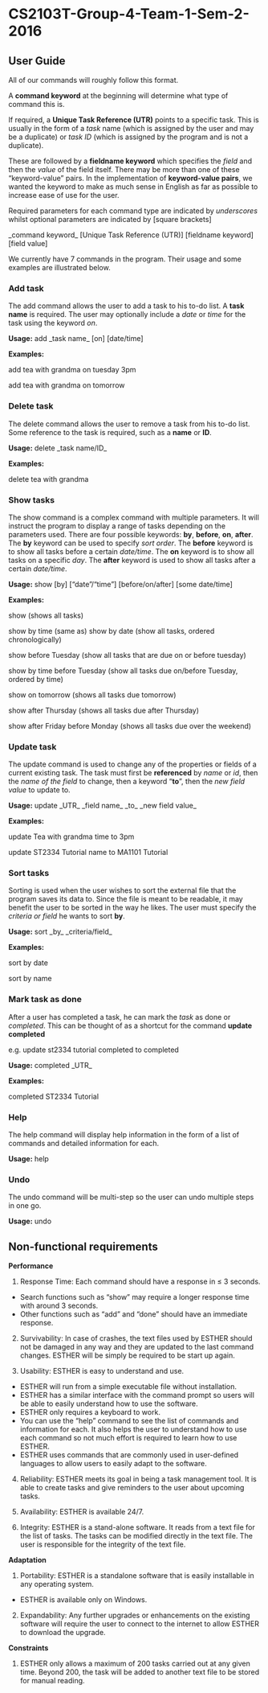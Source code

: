 # CS2103T-Group-4-Team-1-Sem-2-2016

## User Guide

All of our commands will roughly follow this format.

A **command keyword** at the beginning will determine what type of command this is.

If required, a **Unique Task Reference (UTR)** points to a specific task. This is usually in the form of a *task* name (which is assigned by the user and may be a duplicate) or *task ID* (which is assigned by the program and is not a duplicate).

These are followed by a **fieldname keyword** which specifies the *field* and then the *value* of the field itself. There may be more than one of these “keyword-value” pairs. In the implementation of **keyword-value pairs**, we wanted the keyword to make as much sense in English as far as possible to increase ease of use for the user.

Required parameters for each command type are indicated by _underscores_ whilst optional parameters are indicated by [square brackets]

\_command keyword\_ [Unique Task Reference (UTR)] [fieldname keyword] [field value] 

We currently have 7 commands in the program. Their usage and some examples are illustrated below.


### Add task

The add command allows the user to add a task to his to-do list. A **task name** is required. The user may optionally include a *date* or *time* for the task using the keyword *on*.

**Usage:** add \_task name\_ [on] [date/time]

**Examples:**

add tea with grandma on tuesday 3pm

add tea with grandma on tomorrow 


### Delete task

The delete command allows the user to remove a task from his to-do list. Some reference to the task is required, such as a **name** or **ID**.

**Usage:** delete \_task name/ID\_ 

**Examples:**

delete tea with grandma


### Show tasks

The show command is a complex command with multiple parameters. It will instruct the program to display a range of tasks depending on the parameters used. There are four possible keywords: **by**, **before**, **on**, **after**. The **by** keyword can be used to specify *sort order*. The **before** keyword is to show all tasks before a certain *date/time*. The **on** keyword is to show all tasks on a specific *day*. The **after** keyword is used to show all tasks after a certain *date/time*.

**Usage:** show [by] [“date”/“time”] [before/on/after] [some date/time]

**Examples:**

show (shows all tasks)

show by time (same as) show by date (show all tasks, ordered chronologically)

show before Tuesday (show all tasks that are due on or before tuesday)

show by time before Tuesday (show all tasks due on/before Tuesday, ordered by time)

show on tomorrow (shows all tasks due tomorrow)

show after Thursday (shows all tasks due after Thursday)

show after Friday before Monday (shows all tasks due over the weekend)


### Update task

The update command is used to change any of the properties or fields of a current existing task. The task must first be **referenced** by *name* or *id*, then the *name of the field* to change, then a keyword “**to**”, then the *new field value* to update to.

**Usage:** update \_UTR\_ \_field name\_ \_to\_ \_new field value\_

**Examples:**

update Tea with grandma time to 3pm

update ST2334 Tutorial name to MA1101 Tutorial


### Sort tasks

Sorting is used when the user wishes to sort the external file that the program saves its data to. Since the file is meant to be readable, it may benefit the user to be sorted in the way he likes. The user must specify the *criteria or field* he wants to sort **by**.

**Usage:** sort \_by\_ \_criteria/field\_

**Examples:** 

sort by date

sort by name


### Mark task as done

After a user has completed a task, he can mark the *task* as done or *completed*. This can be thought of as a shortcut for the command **update completed**

e.g. update st2334 tutorial completed to completed

**Usage:** completed \_UTR\_

**Examples:**

completed ST2334 Tutorial


### Help

The help command will display help information in the form of a list of commands and detailed information for each.

**Usage:** help


### Undo

The undo command will be multi-step so the user can undo multiple steps in one go.

**Usage:** undo


## Non-functional requirements

**Performance**

1.	Response Time: Each command should have a response in ≤ 3 seconds.
  * Search functions such as “show” may require a longer response time with around 3 seconds.
  * Other functions such as “add” and “done” should have an immediate response.

2.	Survivability: In case of crashes, the text files used by ESTHER should not be damaged in any way and they are updated to the last command changes. ESTHER will be simply be required to be start up again.

3.	Usability: ESTHER is easy to understand and use.
  * ESTHER will run from a simple executable file without installation.
  * ESTHER has a similar interface with the command prompt so users will be able to easily understand how to use the software.
  * ESTHER only requires a keyboard to work.	
  * You can use the “help” command to see the list of commands and information for each. It also helps the user to understand how to use each command so not much effort is required to learn how to use ESTHER.
  * ESTHER uses commands that are commonly used in user-defined languages to allow users to easily adapt to the software.

4.	Reliability: ESTHER meets its goal in being a task management tool. It is able to create tasks and give reminders to the user about upcoming tasks.

5.	Availability: ESTHER is available 24/7.

6.	Integrity: ESTHER is a stand-alone software. It reads from a text file for the list of tasks. The tasks can be modified directly in the text file. The user is responsible for the integrity of the text file.

**Adaptation**

1.	Portability: ESTHER is a standalone software that is easily installable in any operating system.
  * ESTHER is available only on Windows.

2.	Expandability: Any further upgrades or enhancements on the existing software will require the user to connect to the internet to allow ESTHER to download the upgrade.

**Constraints**

1.	ESTHER only allows a maximum of 200 tasks carried out at any given time. Beyond 200, the task will be added to another text file to be stored for manual reading.
